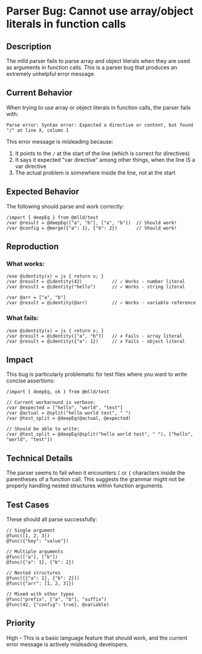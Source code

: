 # Parser Bug: Cannot use array/object literals in function calls

## Description

The mlld parser fails to parse array and object literals when they are used as arguments in function calls. This is a parser bug that produces an extremely unhelpful error message.

## Current Behavior

When trying to use array or object literals in function calls, the parser fails with:
```
Parse error: Syntax error: Expected a directive or content, but found "/" at line X, column 1
```

This error message is misleading because:
1. It points to the `/` at the start of the line (which is correct for directives)
2. It says it expected "var directive" among other things, when the line IS a var directive
3. The actual problem is somewhere inside the line, not at the start

## Expected Behavior

The following should parse and work correctly:
```mlld
/import { deepEq } from @mlld/test
/var @result = @deepEq(["a", "b"], ["a", "b"])  // Should work!
/var @config = @merge({"a": 1}, {"b": 2})       // Should work!
```

## Reproduction

### What works:
```mlld
/exe @identity(x) = js { return x; }
/var @result = @identity(42)           // ✓ Works - number literal
/var @result = @identity("hello")      // ✓ Works - string literal

/var @arr = ["a", "b"]
/var @result = @identity(@arr)         // ✓ Works - variable reference
```

### What fails:
```mlld
/exe @identity(x) = js { return x; }
/var @result = @identity(["a", "b"])   // ✗ Fails - array literal
/var @result = @identity({"a": 1})     // ✗ Fails - object literal
```

## Impact

This bug is particularly problematic for test files where you want to write concise assertions:
```mlld
/import { deepEq, ok } from @mlld/test

// Current workaround is verbose:
/var @expected = ["hello", "world", "test"]
/var @actual = @split("hello world test", " ")
/var @test_split = @deepEq(@actual, @expected)

// Should be able to write:
/var @test_split = @deepEq(@split("hello world test", " "), ["hello", "world", "test"])
```

## Technical Details

The parser seems to fail when it encounters `[` or `{` characters inside the parentheses of a function call. This suggests the grammar might not be properly handling nested structures within function arguments.

## Test Cases

These should all parse successfully:
```mlld
// Single argument
@func([1, 2, 3])
@func({"key": "value"})

// Multiple arguments  
@func(["a"], ["b"])
@func({"a": 1}, {"b": 2})

// Nested structures
@func([{"a": 1}, {"b": 2}])
@func({"arr": [1, 2, 3]})

// Mixed with other types
@func("prefix", ["a", "b"], "suffix")
@func(42, {"config": true}, @variable)
```

## Priority

High - This is a basic language feature that should work, and the current error message is actively misleading developers.
